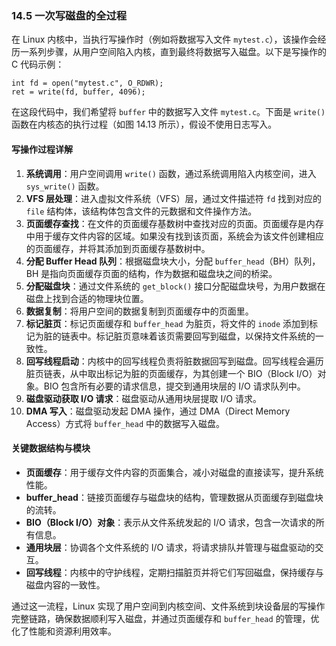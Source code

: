 ### 14.5 一次写磁盘的全过程

在 Linux 内核中，当执行写操作时（例如将数据写入文件 `mytest.c`），该操作会经历一系列步骤，从用户空间陷入内核，直到最终将数据写入磁盘。以下是写操作的 C 代码示例：

```
int fd = open("mytest.c", O_RDWR);
ret = write(fd, buffer, 4096);
```

在这段代码中，我们希望将 `buffer` 中的数据写入文件 `mytest.c`。下面是 `write()` 函数在内核态的执行过程（如图 14.13 所示），假设不使用日志写入。

#### 写操作过程详解

1. **系统调用**：用户空间调用 `write()` 函数，通过系统调用陷入内核空间，进入 `sys_write()` 函数。
2. **VFS 层处理**：进入虚拟文件系统（VFS）层，通过文件描述符 `fd` 找到对应的 `file` 结构体，该结构体包含文件的元数据和文件操作方法。
3. **页面缓存查找**：在文件的页面缓存基数树中查找对应的页面。页面缓存是内存中用于缓存文件内容的区域。如果没有找到该页面，系统会为该文件创建相应的页面缓存，并将其添加到页面缓存基数树中。
4. **分配 Buffer Head 队列**：根据磁盘块大小，分配 `buffer_head`（BH）队列，BH 是指向页面缓存页面的结构，作为数据和磁盘块之间的桥梁。
5. **分配磁盘块**：通过文件系统的 `get_block()` 接口分配磁盘块号，为用户数据在磁盘上找到合适的物理块位置。
6. **数据复制**：将用户空间的数据复制到页面缓存中的页面里。
7. **标记脏页**：标记页面缓存和 `buffer_head` 为脏页，将文件的 `inode` 添加到标记为脏的链表中。标记脏页意味着该页需要回写到磁盘，以保持文件系统的一致性。
8. **回写线程启动**：内核中的回写线程负责将脏数据回写到磁盘。回写线程会遍历脏页链表，从中取出标记为脏的页面缓存，为其创建一个 BIO（Block I/O）对象。BIO 包含所有必要的请求信息，提交到通用块层的 I/O 请求队列中。
9. **磁盘驱动获取 I/O 请求**：磁盘驱动从通用块层提取 I/O 请求。
10. **DMA 写入**：磁盘驱动发起 DMA 操作，通过 DMA（Direct Memory Access）方式将 `buffer_head` 中的数据写入磁盘。

#### 关键数据结构与模块

- **页面缓存**：用于缓存文件内容的页面集合，减小对磁盘的直接读写，提升系统性能。
- **buffer_head**：链接页面缓存与磁盘块的结构，管理数据从页面缓存到磁盘块的流转。
- **BIO（Block I/O）对象**：表示从文件系统发起的 I/O 请求，包含一次请求的所有信息。
- **通用块层**：协调各个文件系统的 I/O 请求，将请求排队并管理与磁盘驱动的交互。
- **回写线程**：内核中的守护线程，定期扫描脏页并将它们写回磁盘，保持缓存与磁盘内容的一致性。

通过这一流程，Linux 实现了用户空间到内核空间、文件系统到块设备层的写操作完整链路，确保数据顺利写入磁盘，并通过页面缓存和 `buffer_head` 的管理，优化了性能和资源利用效率。